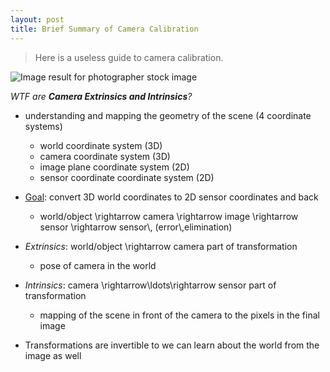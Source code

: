 ```yaml
---
layout: post
title: Brief Summary of Camera Calibration
---
```

 

 > Here is a useless guide to camera calibration.
 
 ![Image result for photographer stock image](https://c8.alamy.com/comp/GDB8H4/happy-one-indian-cameraman-photographer-camera-clicking-picture-photography-GDB8H4.jpg)
_<p>WTF are <strong>Camera Extrinsics and Intrinsics</strong>?</p>_
<ul>
<li><p>understanding and mapping the geometry of the scene (4 coordinate systems)</p>
<ul>
<li>world coordinate system (3D)</li>
<li>camera coordinate system (3D)</li>
<li>image plane coordinate system (2D)</li>
<li>sensor coordinate coordinate system (2D)</li>

</ul>
</li>

</ul>
<ul>
<li><p><u>Goal</u>: convert 3D world coordinates to 2D sensor coordinates and back</p>
<ul>
<li>world/object \rightarrow camera \rightarrow image \rightarrow sensor \rightarrow sensor\, (error\,elimination)</li>

</ul>
</li>
<li><p><em>Extrinsics</em>: world/object \rightarrow camera part of transformation</p>
<ul>
<li>pose of camera in the world</li>

</ul>
</li>
<li><p><em>Intrinsics</em>: camera \rightarrow\ldots\rightarrow sensor part of transformation</p>
<ul>
<li>mapping of the scene in front of the camera to the pixels in the final image</li>

</ul>
</li>
<li><p>Transformations are invertible to we can learn about the world from the image as well</p>
</li>

</ul>
